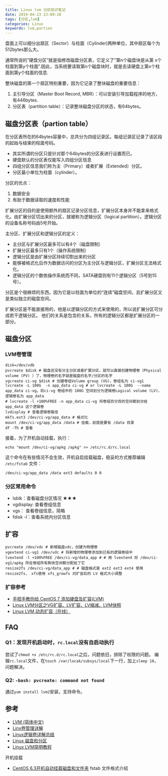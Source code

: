 ```yaml
---
title: Linux lvm 分区知识笔记
date: 2019-04-23 23:09:28
tags: [分区,lvm]
categories: Linux
keywords: lvm,partion
---
```


盘面上可以细分出扇区（Sector）与柱面（Cylinder)两种单位，其中扇区每个为512bytes那么大。

通常所说的”硬盘分区”就是指修改磁盘分区表，它定义了”第n个磁盘块是从第 x个柱面到第y个柱面”.因此，当系统要读取第n个磁盘块时，就是去读硬盘上第x个柱面到第y个柱面的信息.

<!-- more -->

整块磁盘的第一个扇区特别重要，因为它记录了整块磁盘的重要信息：

1. 主引导分区（Master Boot Record, MBR）：可以安装引导加载程序的地方，有446bytes.
2. 分区表（partition table）：记录整块磁盘分区的状态，有64bytes。

## 磁盘分区表（partion table）

在分区表所在的64bytes容量中，总共分为四组记录区。每组记录区记录了该区段的起始与结束的柱面号码。

- 其实所谓的分区只是针对那个64bytes的分区表进行设置而已。
- 硬盘默认的分区表仅能写入四组分区信息
- 四组分区信息我们称为主（Primary）或者扩展（Extended）分区。
- 分区最小单位为柱面（cylinder）。

分区的优点：
1. 数据安全
2. 有助于数据读取的速度和性能

扩展分区的目的是使用额外的扇区记录分区信息，扩展分区本身并不能拿来格式化。由扩展分区切出来的分区，就被称为逻辑分区（logical partition）。逻辑分区的设备名称号码由5号开始。

主分区、扩展分区和逻辑分区的定义：
- 主分区与扩展分区最多可以有4个（磁盘限制）
- 扩展分区最多只有1个（操作系统限制）
- 逻辑分区是由扩展分区持续切割出来的分区
- 能够被格式化后作为数据访问的分区为主分区与逻辑分区，扩展分区无法格式化。
- 逻辑分区的个数依操作系统而不同，SATA硬盘则有11个逻辑分区（5号到15号）。

分区是个很麻烦的东西，因为它是以柱面为单位的“连续”磁盘空间，且扩展分区又是类似独立的磁盘空间。

扩展分区是不能直接用的，他是以逻辑分区的方式来使用的，所以说扩展分区可分成若干逻辑分区。 他们的关系是包含的关系，所有的逻辑分区都是扩展分区的一部分。

## 磁盘分区

### LVM卷管理

```shell
disk=/dev/vdb
pvcreate $disk # 磁盘还没有分主分区或者扩展分区，就可以直接创建物理卷（Physical volume (PV) ）了，物理卷的名字就是磁盘的名字/分区的名字
vgcreate ci-vg $disk # 创建卷组Volume group (VG)，卷组名为 ci-vg1
lvcreate -L 100G  -n app_data ci-vg # or lvcreate -L 100G  --name app_data ci-vg，将ci-vg 卷组中的 100G 空间划分为逻辑卷Logical volume (LV)，逻辑卷名为 app_data
# lvcreate -l +100%FREE -n app_data ci-vg 将卷组百分百的空间都划分给 app_data 这个逻辑卷
lvdisplay # 查看逻辑卷路径
mkfs.ext3 /dev/ci-vg/app_data # 格式化
mount /dev/ci-vg/app_data /data # 挂载，前提是要有 /data 目录
df -Th # 查看
```

接着，为了开机自动挂载，执行：

```shell
echo "mount /dev/ci-vg/apkg /apkg" >> /etc/rc.d/rc.local
```

这个命令在有些情况不会生效，开机自启挂载磁盘，稳妥的方式推荐编辑 `/etc/fstab` 文件：
```shell
/dev/ci-vg/app_data /data ext3 defaults 0 0
```

### 分区常用命令

- lsblk：查看磁盘分区情况 ★★★
- vgdisplay: 查看卷组信息
- vgs： 查看卷组信息，简略
- fdisk -l：查看系统内分区信息

## 扩容

```
pvcreate /dev/vdc # 新增磁盘vdc，创建为物理卷
vgextend ci-vg1 /dev/vdc # 将新增的物理卷添加到已有的逻辑卷组中
lvextend -l +100%FREE /dev/ci-vg/data_app # # 用 lvextend 将 /dev/ci-vg1/apkg 所在卷组所有剩余空间都分配给了它
resize2fs /dev/ci-vg/data_app # # 磁盘格式是 ext2 ext3 ext4 使用 resize2fs， xfs使用 xfs_growfs 对扩容后的 LV 格式大小调整
```

### 扩容参考

- [手把手教你给 CentOS 7 添加硬盘及扩容(LVM)](http://aurthurxlc.github.io/Aurthur-2017/Centos-7-extend-lvm-volume.html)
- [Linux LVM分区之VG扩容、LV扩容、LV缩减、LVM快照](https://www.dwhd.org/20150521_225146.html)
- [Linux LVM 动态扩容（在线）](https://blog.lutty.me/linux/2017-04/linux-lvm-resize.html)

## FAQ

### Q1：发现开机启动时，`rc.local`没有自启动执行
尝试了`chmod +x /etc/rc.d/rc.local`之后，问题依旧，排除了权限的问题。
编辑`rc.local`文件，在`touch /var/locak/subsys/local`下一行，加上`sleep 10`，问题解决。

### Q2: `-bash: pvcreate: command not found`

通过`yum install lvm2`安装，支持命令。

## 参考
- [LVM (简体中文)](https://wiki.archlinux.org/index.php/LVM_(%E7%AE%80%E4%BD%93%E4%B8%AD%E6%96%87))
- [Linx卷管理详解](https://blog.csdn.net/wuweilong/article/details/7565530)
- [Linux逻辑卷详解总结](http://blog.chinaunix.net/uid-20696246-id-1892246.html)
- [Linux 磁盘和分区](https://gtcsq.readthedocs.io/en/latest/linux_tools/disk_note.html)
- [Linux LVM简明教程](https://linux.cn/article-3218-2.html)

开机挂载
- [CentOS 6.3开机自动挂载磁盘和文件夹](https://blog.csdn.net/DayDreamingBoy/article/details/8278841) fstab 文件格式介绍